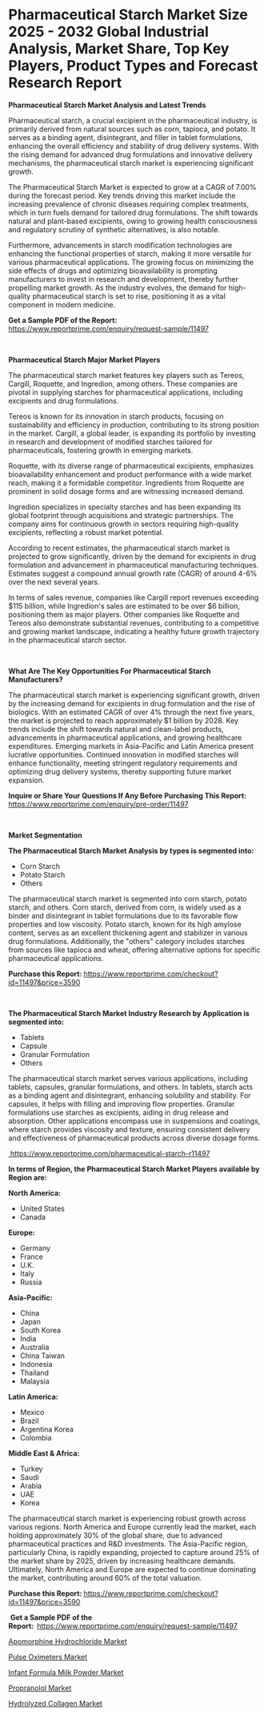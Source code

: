 <p><h1>Pharmaceutical Starch Market Size 2025 - 2032 Global Industrial Analysis, Market Share, Top Key Players, Product Types and Forecast Research Report</h1></p><p><strong>Pharmaceutical Starch Market Analysis and Latest Trends</strong></p>
<p><p>Pharmaceutical starch, a crucial excipient in the pharmaceutical industry, is primarily derived from natural sources such as corn, tapioca, and potato. It serves as a binding agent, disintegrant, and filler in tablet formulations, enhancing the overall efficiency and stability of drug delivery systems. With the rising demand for advanced drug formulations and innovative delivery mechanisms, the pharmaceutical starch market is experiencing significant growth.</p><p>The Pharmaceutical Starch Market is expected to grow at a CAGR of 7.00% during the forecast period. Key trends driving this market include the increasing prevalence of chronic diseases requiring complex treatments, which in turn fuels demand for tailored drug formulations. The shift towards natural and plant-based excipients, owing to growing health consciousness and regulatory scrutiny of synthetic alternatives, is also notable. </p><p>Furthermore, advancements in starch modification technologies are enhancing the functional properties of starch, making it more versatile for various pharmaceutical applications. The growing focus on minimizing the side effects of drugs and optimizing bioavailability is prompting manufacturers to invest in research and development, thereby further propelling market growth. As the industry evolves, the demand for high-quality pharmaceutical starch is set to rise, positioning it as a vital component in modern medicine.</p></p>
<p><strong>Get a Sample PDF of the Report:&nbsp;</strong> <a href="https://www.reportprime.com/enquiry/request-sample/11497?utm_campaign=120&utm_medium=2&utm_source=Github&utm_content=ia&utm_term=20032025&utm_id=pharmaceutical-starch">https://www.reportprime.com/enquiry/request-sample/11497</a></p>
<p>&nbsp;</p>
<p><strong>Pharmaceutical Starch Major Market Players</strong></p>
<p><p>The pharmaceutical starch market features key players such as Tereos, Cargill, Roquette, and Ingredion, among others. These companies are pivotal in supplying starches for pharmaceutical applications, including excipients and drug formulations. </p><p>Tereos is known for its innovation in starch products, focusing on sustainability and efficiency in production, contributing to its strong position in the market. Cargill, a global leader, is expanding its portfolio by investing in research and development of modified starches tailored for pharmaceuticals, fostering growth in emerging markets.</p><p>Roquette, with its diverse range of pharmaceutical excipients, emphasizes bioavailability enhancement and product performance with a wide market reach, making it a formidable competitor. Ingredients from Roquette are prominent in solid dosage forms and are witnessing increased demand.</p><p>Ingredion specializes in specialty starches and has been expanding its global footprint through acquisitions and strategic partnerships. The company aims for continuous growth in sectors requiring high-quality excipients, reflecting a robust market potential.</p><p>According to recent estimates, the pharmaceutical starch market is projected to grow significantly, driven by the demand for excipients in drug formulation and advancement in pharmaceutical manufacturing techniques. Estimates suggest a compound annual growth rate (CAGR) of around 4-6% over the next several years.</p><p>In terms of sales revenue, companies like Cargill report revenues exceeding $115 billion, while Ingredion's sales are estimated to be over $6 billion, positioning them as major players. Other companies like Roquette and Tereos also demonstrate substantial revenues, contributing to a competitive and growing market landscape, indicating a healthy future growth trajectory in the pharmaceutical starch sector.</p></p>
<p>&nbsp;</p>
<p><strong>What Are The Key Opportunities For Pharmaceutical Starch Manufacturers?</strong></p>
<p><p>The pharmaceutical starch market is experiencing significant growth, driven by the increasing demand for excipients in drug formulation and the rise of biologics. With an estimated CAGR of over 4% through the next five years, the market is projected to reach approximately $1 billion by 2028. Key trends include the shift towards natural and clean-label products, advancements in pharmaceutical applications, and growing healthcare expenditures. Emerging markets in Asia-Pacific and Latin America present lucrative opportunities. Continued innovation in modified starches will enhance functionality, meeting stringent regulatory requirements and optimizing drug delivery systems, thereby supporting future market expansion.</p></p>
<p><strong>Inquire or Share Your Questions If Any Before Purchasing This Report:</strong> <a href="https://www.reportprime.com/enquiry/pre-order/11497?utm_campaign=120&utm_medium=2&utm_source=Github&utm_content=ia&utm_term=20032025&utm_id=pharmaceutical-starch">https://www.reportprime.com/enquiry/pre-order/11497</a></p>
<p>&nbsp;</p>
<p><strong>Market Segmentation</strong></p>
<p><strong>The Pharmaceutical Starch Market Analysis by types is segmented into:</strong></p>
<p><ul><li>Corn Starch</li><li>Potato Starch</li><li>Others</li></ul></p>
<p><p>The pharmaceutical starch market is segmented into corn starch, potato starch, and others. Corn starch, derived from corn, is widely used as a binder and disintegrant in tablet formulations due to its favorable flow properties and low viscosity. Potato starch, known for its high amylose content, serves as an excellent thickening agent and stabilizer in various drug formulations. Additionally, the "others" category includes starches from sources like tapioca and wheat, offering alternative options for specific pharmaceutical applications.</p></p>
<p><strong>Purchase this Report:&nbsp;</strong><a href="https://www.reportprime.com/checkout?id=11497&price=3590&utm_campaign=120&utm_medium=2&utm_source=Github&utm_content=ia&utm_term=20032025&utm_id=pharmaceutical-starch">https://www.reportprime.com/checkout?id=11497&price=3590</a></p>
<p>&nbsp;</p>
<p><strong>The Pharmaceutical Starch Market Industry Research by Application is segmented into:</strong></p>
<p><ul><li>Tablets</li><li>Capsule</li><li>Granular Formulation</li><li>Others</li></ul></p>
<p><p>The pharmaceutical starch market serves various applications, including tablets, capsules, granular formulations, and others. In tablets, starch acts as a binding agent and disintegrant, enhancing solubility and stability. For capsules, it helps with filling and improving flow properties. Granular formulations use starches as excipients, aiding in drug release and absorption. Other applications encompass use in suspensions and coatings, where starch provides viscosity and texture, ensuring consistent delivery and effectiveness of pharmaceutical products across diverse dosage forms.</p></p>
<p><a href="https://www.reportprime.com/pharmaceutical-starch-r11497?utm_campaign=120&utm_medium=2&utm_source=Github&utm_content=ia&utm_term=20032025&utm_id=pharmaceutical-starch">&nbsp;https://www.reportprime.com/pharmaceutical-starch-r11497</a></p>
<p><strong>In terms of Region, the Pharmaceutical Starch Market Players available by Region are:</strong></p>
<p>
    <p> <strong> North America: </strong>
        <ul>
            <li>United States</li>
            <li>Canada</li>
        </ul>
        </p> 
    <p> <strong> Europe: </strong>
        <ul>
            <li>Germany</li>
            <li>France</li>
            <li>U.K.</li>
            <li>Italy</li>
            <li>Russia</li>
        </ul>
        </p> 
    <p> <strong> Asia-Pacific: </strong>
        <ul>
            <li>China</li>
            <li>Japan</li>
            <li>South Korea</li>
            <li>India</li>
            <li>Australia</li>
            <li>China Taiwan</li>
            <li>Indonesia</li>
            <li>Thailand</li>
            <li>Malaysia</li>
        </ul>
        </p> 
    <p> <strong> Latin America: </strong>
        <ul>
            <li>Mexico</li>
            <li>Brazil</li>
            <li>Argentina Korea</li>
            <li>Colombia</li>
        </ul>
        </p> 
    <p> <strong> Middle East & Africa: </strong>
        <ul>
            <li>Turkey</li>
            <li>Saudi</li>
            <li>Arabia</li>
            <li>UAE</li>
            <li>Korea</li>
        </ul>
    </p>
    </p>
<p><p>The pharmaceutical starch market is experiencing robust growth across various regions. North America and Europe currently lead the market, each holding approximately 30% of the global share, due to advanced pharmaceutical practices and R&D investments. The Asia-Pacific region, particularly China, is rapidly expanding, projected to capture around 25% of the market share by 2025, driven by increasing healthcare demands. Ultimately, North America and Europe are expected to continue dominating the market, contributing around 60% of the total valuation.</p></p>
<p><strong>Purchase this Report: </strong><a href="https://www.reportprime.com/checkout?id=11497&price=3590&utm_campaign=120&utm_medium=2&utm_source=Github&utm_content=ia&utm_term=20032025&utm_id=pharmaceutical-starch">https://www.reportprime.com/checkout?id=11497&price=3590</a></p>
<p>&nbsp;<strong>Get a Sample PDF of the Report:&nbsp;&nbsp;</strong><a href="https://www.reportprime.com/enquiry/request-sample/11497?utm_campaign=120&utm_medium=2&utm_source=Github&utm_content=ia&utm_term=20032025&utm_id=pharmaceutical-starch">https://www.reportprime.com/enquiry/request-sample/11497</a></p>
<p><strong></strong></p>
<p><p><a href="https://github.com/belhejmawoue/Market-Research-Report-List-1/blob/main/apomorphine-hydrochloride-market.md?utm_campaign=120&utm_medium=2&utm_source=Github&utm_content=ia&utm_term=20032025&utm_id=pharmaceutical-starch">Apomorphine Hydrochloride Market</a></p><p><a href="https://github.com/bulkagumanvv/Market-Research-Report-List-1/blob/main/pulse-oximeters-market.md?utm_campaign=120&utm_medium=2&utm_source=Github&utm_content=ia&utm_term=20032025&utm_id=pharmaceutical-starch">Pulse Oximeters Market</a></p><p><a href="https://github.com/shamyzinniwl/Market-Research-Report-List-1/blob/main/infant-formula-milk-powder-market.md?utm_campaign=120&utm_medium=2&utm_source=Github&utm_content=ia&utm_term=20032025&utm_id=pharmaceutical-starch">Infant Formula Milk Powder Market</a></p><p><a href="https://github.com/kalsirollija/Market-Research-Report-List-1/blob/main/propranolol-market.md?utm_campaign=120&utm_medium=2&utm_source=Github&utm_content=ia&utm_term=20032025&utm_id=pharmaceutical-starch">Propranolol Market</a></p><p><a href="https://github.com/vsiljgestel/Market-Research-Report-List-1/blob/main/hydrolyzed-collagen-market.md?utm_campaign=120&utm_medium=2&utm_source=Github&utm_content=ia&utm_term=20032025&utm_id=pharmaceutical-starch">Hydrolyzed Collagen Market</a></p></p>